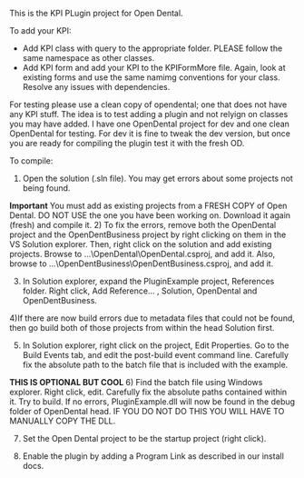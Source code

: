 This is the KPI PLugin project for Open Dental.

To add your KPI:
- Add KPI class with query to the appropriate folder. PLEASE follow the same namespace as other classes. 
- Add KPI form and add your KPI to the KPIFormMore file. Again, look at existing forms and use the same namimg conventions for your class. Resolve any issues with dependencies. 

For testing please use a clean copy of opendental; one that does not have any KPI stuff. The idea is to test adding a plugin and not relyign on classes you may have added.
I have one OpenDental project for dev and one clean OpenDental for testing. For dev it is fine to tweak the dev version, but once you are ready for compiling the plugin test it
with the fresh OD.

To compile:

1) Open the solution (.sln file). You may get errors about some projects not being found.

**Important** You must add as existing projects from a FRESH COPY of Open Dental. DO NOT USE the one you have been working on. Download it again (fresh) and compile it.
2) To fix the errors, remove both the OpenDental project and the OpenDentBusiness project by right clicking on them in the VS Solution explorer. Then, right click on the solution and add existing projects. Browse to ...\OpenDental\OpenDental.csproj, and add it.  Also, browse to ...\OpenDentBusiness\OpenDentBusiness.csproj, and add it.

3) In Solution explorer, expand the PluginExample project, References folder. Right click, Add Reference... , Solution, OpenDental and OpenDentBusiness.

4)If there are now build errors due to metadata files that could not be found, then go build both of those projects from within the head Solution first.

5) In Solution explorer, right click on the project, Edit Properties. Go to the Build Events tab, and edit the post-build event command line. Carefully fix the absolute path to the batch file that is included with the example.


**THIS IS OPTIONAL BUT COOL**
6) Find the batch file using Windows explorer. Right click, edit. Carefully fix the absolute paths contained within it.
Try to build. If no errors, PluginExample.dll will now be found in the debug folder of OpenDental head. IF YOU DO NOT DO THIS YOU WILL HAVE TO MANUALLY COPY THE DLL.

7) Set the Open Dental project to be the startup project (right click). 

8) Enable the plugin by adding a Program Link as described in our install docs.